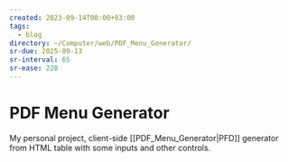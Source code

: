 ```yaml
---
created: 2023-09-14T00:00+03:00
tags:
  - blog
directory: ~/Computer/web/PDF_Menu_Generator/
sr-due: 2025-09-13
sr-interval: 65
sr-ease: 228
---
```


# PDF Menu Generator

My personal project, client-side [[PDF_Menu_Generator|PFD]] generator from HTML
table with some inputs and other controls.
